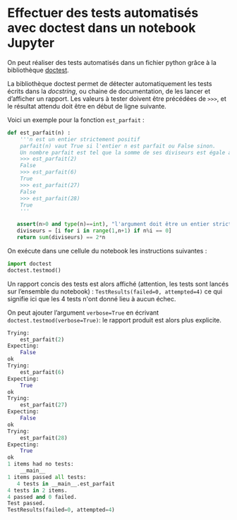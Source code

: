 # Effectuer des tests automatisés avec doctest dans un notebook Jupyter

On peut réaliser des tests automatisés dans un fichier python grâce à la bibliothèque [doctest](https://docs.python.org/fr/3.7/library/doctest.html).

La bibliothèque doctest permet de détecter automatiquement les tests écrits dans la *docstring*, ou chaine de documentation, de les lancer et d’afficher un rapport.
Les valeurs à tester doivent être précédées de `>>>`, et le résultat attendu doit être en début de ligne suivante.

Voici un exemple pour la fonction `est_parfait` :
```python
def est_parfait(n) : 
    '''n est un entier strictement positif
    parfait(n) vaut True si l'entier n est parfait ou False sinon.
    Un nombre parfait est tel que la somme de ses diviseurs est égale à son double.
    >>> est_parfait(2)
    False
    >>> est_parfait(6)
    True
    >>> est_parfait(27)
    False
    >>> est_parfait(28)
    True
    '''

   assert(n>0 and type(n)==int), "l'argument doit être un entier strictement positif"
   diviseurs = [i for i in range(1,n+1) if n%i == 0]
   return sum(diviseurs) == 2*n
```

On exécute dans une cellule du notebook les instructions suivantes :
```python
import doctest
doctest.testmod()
```

Un rapport concis des tests est alors affiché (attention, les tests sont lancés sur l’ensemble du notebook) :
`TestResults(failed=0, attempted=4)`
ce qui signifie ici que les 4 tests n'ont donné lieu à aucun échec.  

On peut ajouter l’argument `verbose=True` en écrivant `doctest.testmod(verbose=True)`: le rapport produit est alors plus explicite.  

```python
Trying:
    est_parfait(2)
Expecting:
    False
ok
Trying:
    est_parfait(6)
Expecting:
    True
ok
Trying:
    est_parfait(27)
Expecting:
    False
ok
Trying:
    est_parfait(28)
Expecting:
    True
ok
1 items had no tests:
    __main__
1 items passed all tests:
   4 tests in __main__.est_parfait
4 tests in 2 items.
4 passed and 0 failed.
Test passed.
TestResults(failed=0, attempted=4)
```